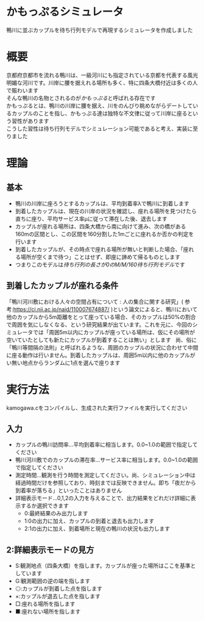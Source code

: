 # かもっぷるシミュレータ
鴨川に並ぶカップルを待ち行列モデルで再現するシミュレータを作成しました

# 概要
京都府京都市を流れる鴨川は、一級河川にも指定されている京都を代表する風光明媚な河川です。川岸に腰を据えれる場所も多く、特に四条大橋付近は多くの人で賑わいます  
そんな鴨川の名物とされるのが*かもっぷる*と呼ばれる存在です  
かもっぷるとは、鴨川の川岸に腰を据え、川をのんびり眺めながらデートしているカップルのことを指し、かもっぷる達は独特な不文律に従って川岸に座るという習性があります  
こうした習性は待ち行列モデルでシミュレーション可能であると考え、実装に至りました  

# 理論
## 基本
- 鴨川の川岸に座ろうとするカップルは、平均到着率λで鴨川に到着します  
- 到着したカップルは、現在の川岸の状況を確認し、座れる場所を見つけたら直ちに座り、平均サービス率μに従って滞在した後、退去します  
- カップルが座れる場所は、四条大橋から南に向けて進み、次の橋がある160mの区間とし、この区間を160分割した1mごとに座れるか否かの判定を行います  
- 到着したカップルが、その時点で座れる場所が無いと判断した場合、「座れる場所が空くまで待つ」ことはせず、即座に諦めて帰るものとします  
- つまりこのモデルは*待ち行列の長さが0のM/M/160待ち行列モデル*です

## 到着したカップルが座れる条件
「鴨川河川敷における人々の空間占有について : 人の集合に関する研究」( 参考:https://ci.nii.ac.jp/naid/110007674887/ )という論文によると、鴨川において他のカップルから5m距離をとって座っている場合、そのカップルは50%の割合で周囲を気にしなくなる、という研究結果が出ています。これを元に、今回のシミュレータでは「周囲5m以内にカップルが座っている場所は、仮にその場所が空いていたとしても新たにカップルが到着することは無い」とします  
尚、俗に「鴨川等間隔の法則」と呼ばれるような、周囲のカップルの状況に合わせて中間に座る動作は行いません。到着したカップルは、周囲5m以内に他のカップルがい無い地点からランダムに1点を選んで座ります  

# 実行方法
kamogawa.cをコンパイルし、生成された実行ファイルを実行してください
## 入力
- カップルの鴨川訪問率...平均到着率に相当します。0.0~1.0の範囲で指定してください   
- 鴨川河川敷でのカップルの滞在率...サービス率に相当します。0.0~1.0の範囲で指定してください  
- 測定時間...観測を行う時間を測定してください。尚、シミュレーション中は経過時間だけを参照しており、時刻までは反映できません。即ち「夜だから到着率が落ちる」といったことはありません  
- 詳細表示モード...0,1,2の入力を与えることで、出力結果をどれだけ詳細に表示するか選択できます  
    - 0:最終結果のみ出力します  
    - 1:0の出力に加え、カップルの到着と退去も出力します  
    - 2:1の出力に加え、到着場所と現在の鴨川の状況も出力します  

## 2:詳細表示モードの見方
- S:観測地点（四条大橋）を指します。カップルが座った場所はここを基準としています  
- G:観測範囲の逆の端を指します  
- ◎:カップルが到着した点を指します
- ×:カップルが退去した点を指します
- □:座れる場所を指します
- ■:座れない場所を指します

